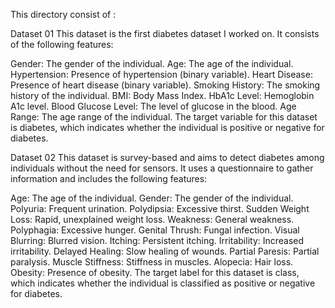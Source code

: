 This directory consist of :

Dataset 01
This dataset is the first diabetes dataset I worked on. It consists of the following features:

Gender: The gender of the individual.
Age: The age of the individual.
Hypertension: Presence of hypertension (binary variable).
Heart Disease: Presence of heart disease (binary variable).
Smoking History: The smoking history of the individual.
BMI: Body Mass Index.
HbA1c Level: Hemoglobin A1c level.
Blood Glucose Level: The level of glucose in the blood.
Age Range: The age range of the individual.
The target variable for this dataset is diabetes, which indicates whether the individual is positive or negative for diabetes.

Dataset 02
This dataset is survey-based and aims to detect diabetes among individuals without the need for sensors. It uses a questionnaire to gather information and includes the following features:

Age: The age of the individual.
Gender: The gender of the individual.
Polyuria: Frequent urination.
Polydipsia: Excessive thirst.
Sudden Weight Loss: Rapid, unexplained weight loss.
Weakness: General weakness.
Polyphagia: Excessive hunger.
Genital Thrush: Fungal infection.
Visual Blurring: Blurred vision.
Itching: Persistent itching.
Irritability: Increased irritability.
Delayed Healing: Slow healing of wounds.
Partial Paresis: Partial paralysis.
Muscle Stiffness: Stiffness in muscles.
Alopecia: Hair loss.
Obesity: Presence of obesity.
The target label for this dataset is class, which indicates whether the individual is classified as positive or negative for diabetes.
